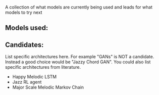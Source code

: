 A collection of what models are currently being used and leads for what models to try next

## Models used:

## Candidates:
List specific architectures here. For example "GANs" is NOT a candidate. Instead a good choice would be "Jazzy Chord GAN". You could also list specific architectures from literature. 
* Happy Melodic LSTM
* Jazz RL agent
* Major Scale Melodic Markov Chain
